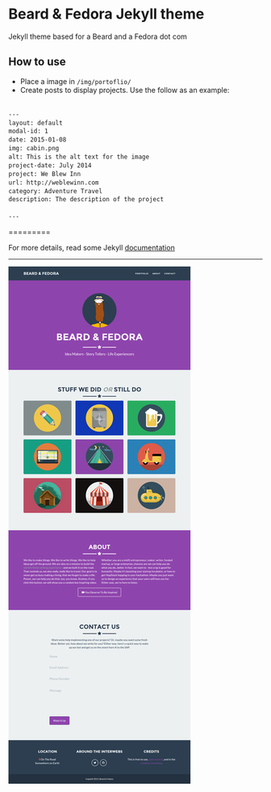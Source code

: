 Beard & Fedora Jekyll theme
=========================

Jekyll theme based for a Beard and a Fedora dot com

## How to use
 - Place a image in `/img/portoflio/`
 - Create posts to display projects. Use the follow as an example:
 
```txt

---
layout: default
modal-id: 1
date: 2015-01-08
img: cabin.png
alt: This is the alt text for the image
project-date: July 2014
project: We Blew Inn
url: http://weblewinn.com
category: Adventure Travel
description: The description of the project

---
```


=========

For more details, read some Jekyll [documentation](http://jekyllrb.com/)

---

![Screenshot](screenshot.png)